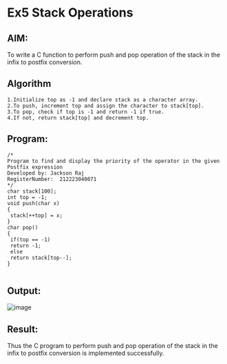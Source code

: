 # Ex5 Stack Operations
## AIM:
To write a C function to perform push and pop operation of the stack in the infix to postfix conversion.

## Algorithm
```
1.Initialize top as -1 and declare stack as a character array.
2.To push, increment top and assign the character to stack[top].
3.To pop, check if top is -1 and return -1 if true.
4.If not, return stack[top] and decrement top.

``` 

## Program:
```
/*
Program to find and display the priority of the operator in the given Postfix expression
Developed by: Jackson Raj
RegisterNumber:  212223040071
*/
char stack[100];
int top = -1;
void push(char x)
{
 stack[++top] = x;
}
char pop()
{
 if(top == -1)
 return -1;
 else
 return stack[top--];
}


```

## Output:
![image](https://github.com/user-attachments/assets/a38787c7-b24a-4ad8-9f06-16c5b428d6b5)



## Result:
Thus the C program to perform push and pop operation of the stack in the infix to postfix conversion is implemented successfully.
